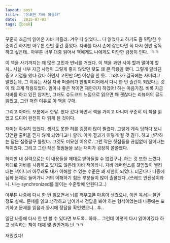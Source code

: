 ```yaml
---
layout: post
title:  "유쾌한 자바 퍼즐러"
date:   2015-07-03
tags: [book]
---
```


꾸준히 조금씩 읽어온 자바 퍼즐러. 겨우 다 읽었다... 다 읽었다고 하기도 좀 민망한 수준이긴 하지만 아무튼 한번 훑긴 훑었다. 자바를 다시 손에 잡는다면 꼭 다시 한번 정독하고 싶은데.. 아무튼 너무 대충 읽어서 책에게도 나에게도 미안한 감정이 인다.. ㅋㅋ 

  이 책을 사기까지는 꽤 많은 고민과 번뇌를 거쳤다. 이 책을 과연 사야 할까 말아야 할까.. 사실 내부 자금 사정이 그렇게 좋지 않았던 탓도 꽤 큰 작용을 했다. 그렇게 알라딘 중고 서점을 왔다 갔다 하면서 고민만 5번 이상을 한 듯.. 그러다가 결국에는 사버리고 말았는데, 그 이유는 사실 자바 퍼즐러가 한빛미디어에서 다시 한 번 출간이 되었다는 것이 꽤 크게 작용되었다. 얼마나 좋은 책이면 재판까지 하겠어! 하는 마음가짐. 비록 지금 자바를 하고 있진 않지만, 그래도 슈도코드 느낌으로 읽으면 꽤 괜찮다는 리뷰어의 글도 읽었고, 그런 저런 이유로 이 책을 구매. 

  그리고 아마도 보름에서 한달. 왔다 갔다 하면서 책을 가지고 다니며 꾸준히 이 책을 읽었고 드디어 완전히 다 읽게 된 것이다. 

  재미는 확실히 있었다. 생각도 못한 허를 굉장히 많이 찔렸다. 그렇게 계속 당하다 보니 당연한 출력을 믿지 않게 되었다고나 할까. 아마 결과가 이렇게 될 것 같다. 하고 생각하는 답은 십중팔구 틀렸다. 그것도 미묘한 이유로. 그런 작은 헛점들을 끊임없이 짚어내는 책이었다. 그리고 그런 작은 헛점들을 보는 재미가 굉장히 쏠쏠했다. 

  하지만 내 실력으로는 이 내용들을 제대로 받아들일 수 없겠구나. 하는 것 또한 느꼈다. 제대로 자바를 사용하고 있지도 않은데 자바 책이라니. 자바 레퍼런스를 끊임없이 찔러대는 책이니까 아무래도 내가 이해할 수 있는 수준은 꽤 제한이 되었다. 더군다나 나중에 심화 문제로 들어가니 거의 이해하기 힘든 부분들이 많이 출몰했다..(쓰레드 안전성이라니. 나는 synchronized를 붙이는 수준밖에 안된다고..) 

  아무튼 나중에 다시 한 번 읽으면서 뇌를 깨우고픈 마음이 생겼으나, 이번 독서는 절반 정도 실패.. 문제를 읽고 생각하고 넘어가서 정답을 봐야 하는 형식이었는데 나중에는 포기하고 문제를 읽음과 동시에 정답을 확인했으니.. 후.. 

  일단 나중에 다시 한 번 볼 수 있다면 보도록.. 하자... 그런데 이렇게 다시 읽어야겠다 하고 생각하는 책이 대체 몇 권인거야 난 ㅋㅋ 

  재밌었다!